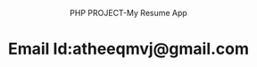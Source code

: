<p align="center">PHP PROJECT-My Resume App</a></p>
<h1 align="center">Email Id:atheeqmvj@gmail.com</p>
